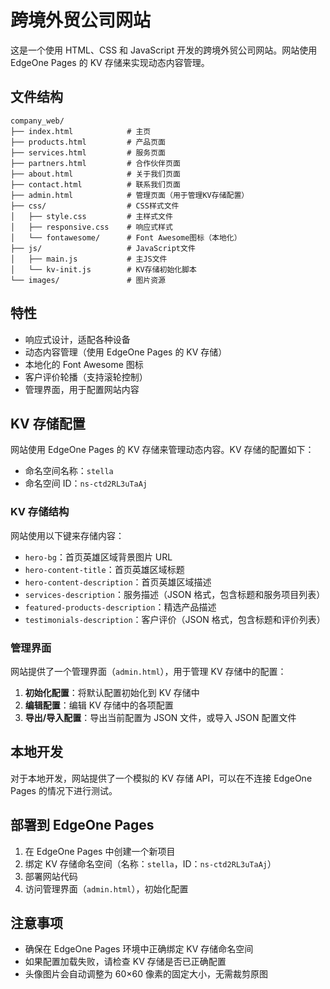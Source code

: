 # 跨境外贸公司网站

这是一个使用 HTML、CSS 和 JavaScript 开发的跨境外贸公司网站。网站使用 EdgeOne Pages 的 KV 存储来实现动态内容管理。

## 文件结构

```
company_web/
├── index.html            # 主页
├── products.html         # 产品页面
├── services.html         # 服务页面
├── partners.html         # 合作伙伴页面
├── about.html            # 关于我们页面
├── contact.html          # 联系我们页面
├── admin.html            # 管理页面（用于管理KV存储配置）
├── css/                  # CSS样式文件
│   ├── style.css         # 主样式文件
│   ├── responsive.css    # 响应式样式
│   └── fontawesome/      # Font Awesome图标（本地化）
├── js/                   # JavaScript文件
│   ├── main.js           # 主JS文件
│   └── kv-init.js        # KV存储初始化脚本
└── images/               # 图片资源
```

## 特性

- 响应式设计，适配各种设备
- 动态内容管理（使用 EdgeOne Pages 的 KV 存储）
- 本地化的 Font Awesome 图标
- 客户评价轮播（支持滚轮控制）
- 管理界面，用于配置网站内容

## KV 存储配置

网站使用 EdgeOne Pages 的 KV 存储来管理动态内容。KV 存储的配置如下：

- 命名空间名称：`stella`
- 命名空间 ID：`ns-ctd2RL3uTaAj`

### KV 存储结构

网站使用以下键来存储内容：

- `hero-bg`：首页英雄区域背景图片 URL
- `hero-content-title`：首页英雄区域标题
- `hero-content-description`：首页英雄区域描述
- `services-description`：服务描述（JSON 格式，包含标题和服务项目列表）
- `featured-products-description`：精选产品描述
- `testimonials-description`：客户评价（JSON 格式，包含标题和评价列表）

### 管理界面

网站提供了一个管理界面（`admin.html`），用于管理 KV 存储中的配置：

1. **初始化配置**：将默认配置初始化到 KV 存储中
2. **编辑配置**：编辑 KV 存储中的各项配置
3. **导出/导入配置**：导出当前配置为 JSON 文件，或导入 JSON 配置文件

## 本地开发

对于本地开发，网站提供了一个模拟的 KV 存储 API，可以在不连接 EdgeOne Pages 的情况下进行测试。

## 部署到 EdgeOne Pages

1. 在 EdgeOne Pages 中创建一个新项目
2. 绑定 KV 存储命名空间（名称：`stella`，ID：`ns-ctd2RL3uTaAj`）
3. 部署网站代码
4. 访问管理界面（`admin.html`），初始化配置

## 注意事项

- 确保在 EdgeOne Pages 环境中正确绑定 KV 存储命名空间
- 如果配置加载失败，请检查 KV 存储是否已正确配置
- 头像图片会自动调整为 60×60 像素的固定大小，无需裁剪原图
